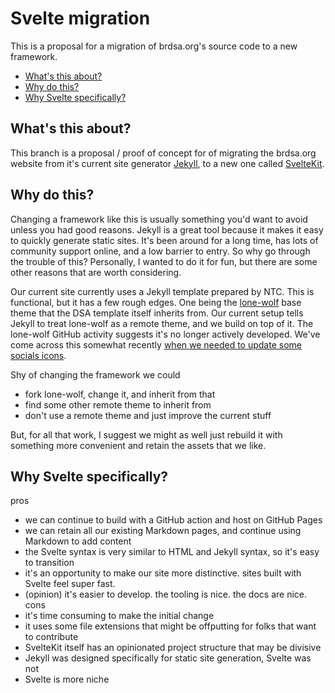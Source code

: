 <!-- omit from toc -->
# Svelte migration 

This is a proposal for a migration of brdsa.org's source code to a new framework. 

- [What's this about?](#whats-this-about)
- [Why do this?](#why-do-this)
- [Why Svelte specifically?](#why-svelte-specifically)

## What's this about?

This branch is a proposal / proof of concept for of migrating the brdsa.org website from it's current site generator [Jekyll](https://jekyllrb.com/), to a new one called [SvelteKit](https://svelte.dev/docs/kit/introduction#What-is-SvelteKit).

## Why do this?

Changing a framework like this is usually something you'd want to avoid unless you had good reasons. Jekyll is a great tool because it makes it easy to quickly generate static sites. It's been around for a long time, has lots of community support online, and a low barrier to entry. So why go through the trouble of this? Personally, I wanted to do it for fun, but there are some other reasons that are worth considering.

Our current site currently uses a Jekyll template prepared by NTC. This is functional, but it has a few rough edges. One being the [lone-wolf](https://github.com/manid2/lone-wolf-theme) base theme that the DSA template itself inherits from. Our current setup tells Jekyll to treat lone-wolf as a remote theme, and we build on top of it. The lone-wolf GitHub activity suggests it's no longer actively developed. We've come across this somewhat recently [when we needed to update some socials icons](https://github.com/dsa-ntc/brdsa.github.io/pull/15).

Shy of changing the framework we could 
- fork lone-wolf, change it, and inherit from that
- find some other remote theme to inherit from
- don't use a remote theme and just improve the current stuff

But, for all that work, I suggest we might as well just rebuild it with something more convenient and retain the assets that we like. 

## Why Svelte specifically? 

pros 
- we can continue to build with a GitHub action and host on GitHub Pages
- we can retain all our existing Markdown pages, and continue using Markdown to add content 
- the Svelte syntax is very similar to HTML and Jekyll syntax, so it's easy to transition
- it's an opportunity to make our site more distinctive. sites built with Svelte feel super fast.
- (opinion) it's easier to develop. the tooling is nice. the docs are nice.
cons
- it's time consuming to make the initial change
- it uses some file extensions that might be offputting for folks that want to contribute
- SvelteKit itself has an opinionated project structure that may be divisive 
- Jekyll was designed specifically for static site generation, Svelte was not
- Svelte is more niche
